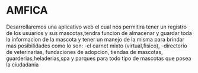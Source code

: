 # AMFICA
Desarrollaremos una aplicativo web el cual nos permitira tener un registro de los usuarios 
y sus mascotas,tendra funcion de almacenar y guardar toda la informacion de la mascota y 
tener un manejo de la misma para brindar mas posibilidades como lo son: -el carnet mixto (virtual,fisico),
-directorio de veterinarias, fundaciones de adopcion, tiendas de mascotas, guarderias,heladerias,spa y parques
para todo tipo de mascotas que posea la ciudadania
